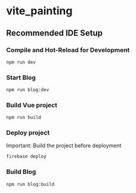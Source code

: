 # vite_painting


## Recommended IDE Setup



### Compile and Hot-Reload for Development

```sh
npm run dev
```

### Start Blog

```sh
npm run blog:dev
```

### Build Vue project

```sh
npm run build
```

### Deploy project
Important: Build the project before deployment
```sh
firebase deploy
```

### Build Blog

```sh
npm run blog:build
```
